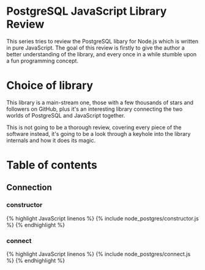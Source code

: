 # PostgreSQL JavaScript Library Review

This series tries to review the PostgreSQL libary for Node.js which is written
in pure JavaScript. The goal of this review is firstly to give the author a
better understanding of the library, and every once in a while stumble upon a 
fun programming concept.

# Choice of library

This library is a main-stream one, those with a few thousands of stars and
followers on GitHub, plus it's an interesting library connecting the two worlds
of PostgreSQL and JavaScript together.

This is not going to be a thorough review, covering every piece of the software
instead, it's going to be a look through a keyhole into the library internals
and how it does its magic.


# Table of contents

## Connection

### constructor

{% highlight JavaScript linenos %}
  {% include node_postgres/constructor.js %}
{% endhighlight %}

### connect

{% highlight JavaScript linenos %}
  {% include node_postgres/connect.js %}
{% endhighlight %}

